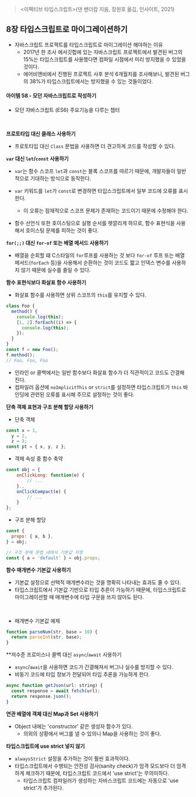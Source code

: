> <이펙티브 타입스크립트>(댄 밴더캄 지음, 장원호 옮김, 인사이트, 2021)

## 8장 타입스크립트로 마이그레이션하기

- 자바스크립트 프로젝트를 타입스크립트로 마이그레이션 해야하는 이유
  - 2017년 한 조사 에서깃헙에 있는 자바스크립트 프로젝트에서 발견된 버그의 15%는 타입스크립트를 사용했다면 컴파일 시점에서 미리 방지했을 수 있었을 것이다.
  - 에어비앤비에서 진행된 프로젝트 사후 분석 6개월치를 조사해보니, 발견된 버그의 38%가 타입스크립트에서는 방지했을 수 있는 것들이었다.

#### 아이템 58 - 모던 자바스크립트로 작성하기

- 모던 자바스크립트 (ES6) 주요기능을 다루는 챕터

<br />

**프로토타입 대신 클래스 사용하기**

- 프로토타입 대신 `Class` 문법을 사용하면 더 견고하게 코드를 작성할 수 있다.

**`var` 대신 `let`/`const` 사용하기**

- `var`는 함수 스코프 `let`과 `const`는 블록 스코프를 따르기 때문에, 개발자들이 일반적으로 기대하는 방식으로 동작한다.

- `var` 키워드를 `let`가 `const`로 변경하면 타입스크립트에서 일부 코드에 오류를 표시한다.
  - 이 오류는 잠재적으로 스코프 문제가 존재하는 코드이기 때문에 수정해야 한다.
- 함수 선언식 또한 호이스팅으로 실행 순서를 헷깔리게 하므로, 함수 표현식을 사용해서 호이스팅 문제를 피하는 것이 좋다.

**`for(;;)` 대신 `for-of` 또는 배열 메서드 사용하기**

- 배열을 순회할 떄 C스타일의 `for`루프를 사용하는 것 보다 `for-of` 루프 또는 배열 메서드(`forEach` 등)을 사용해서 순환하는 것이 코드도 짧고 인덱스 변수를 사용하지 않기 때문에 실수를 줄일 수 있다.

**함수 표현식보다 화살표 함수 사용하기**

- 화살표 함수를 사용하면 상위 스코프의 `this`를 유지할 수 있다.

```ts
class Foo {
  method() {
    console.log(this);
    [1, 2].forEach((i) => {
      console.log(this);
    });
  }
}
const f = new Foo();
f.method();
// Foo, Foo, Foo
```

- 인라인 or 콜백에서는 일반 함수보다 화살표 함수가 더 직관적이고 코드도 간결해 진다.
- 컴파일러 옵션에 `noImplicitThis` or `strict`를 설정하면 타입스크립트가 `this` 바인딩에 관련된 오류를 표시해 주므로 설정하는 것이 좋다.

**단축 객체 표현과 구조 분해 할당 사용하기**

- 단축 객체

```js
const x = 1,
  y = 2,
  z = 3;
const pt = { x, y, z };
```

- 객체 속성 중 함수 축약

```js
const obj = {
    onClickLong: function(e) {
        // ...
    }.,
    onClickCompact(e) {
        // ...
    }
};
```

- 구조 분해 할당

```js
const {
  props: { a, b },
} = obj;

// 구조 분해 문법 내에서 기본값 지정
const { a = 'default' } = obj.props;
```

**함수 매개변수 기본값 사용하기**

- 기본값 설정으로 선택적 매개변수라는 것을 명확히 나타내는 효과도 줄 수 있다.
- 타입스크립트에서 기본값 기반으로 타입 추론이 가능하기 때문에, 타입스크립트로 마이그레이션할 때 매개변수에 타입 구문을 쓰지 않아도 된다.

<br />

- 매개변수 기본값 예제

```js
function parseNum(str, base = 10) {
  return parseInt(str, base);
}
```

\*\*저수준 프로미스나 콜백 대신 `async`/`await` 사용하기

- `async`/`await`을 사용하면 코드가 간결해져서 버그나 실수를 방지할 수 있다.
- 비동기 코드에 타입 정보가 전달되어 타입 추론을 가능하게 한다.

```js
async function getJson(url: string) {
  const response = await fetch(url);
  return response.json();
}
```

**연관 배열에 객체 대신 Map과 Set 사용하기**

- Object 내에는 'constructor' 같은 생성자 함수가 있다.
  - 의외의 상황에서 버그를 낼 수 있의니 Map을 사용하는 것이 좋다.

**타입스크립트에 use strict 넣지 않기**

- `alwaysStrict` 설정을 추가하는 것이 훨씬 효과적이다.
- 타입스크립트에서 수행되는 안전성 검사(sanity check)가 엄격 모드보다 더 엄격하게 체크하기 때문에, 타입스크립트 코드에서 'use strict'는 무의미하다.
  - 타입스크립트 컴파일러가 생성하는 자바스크립트 코드에는 자동으로 'use strict'가 추가된다.
